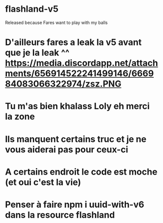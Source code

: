 # flashland-v5
Released because Fares want to play with my balls
# D'ailleurs fares a leak la v5 avant que je la leak ^^ https://media.discordapp.net/attachments/656914522241499146/666984083066322974/zsz.PNG
# Tu m'as bien khalass Loly eh merci la zone

# Ils manquent certains truc et je ne vous aiderai pas pour ceux-ci

# A certains endroit le code est moche (et oui c'est la vie)

# Penser à faire npm i uuid-with-v6 dans la resource flashland

